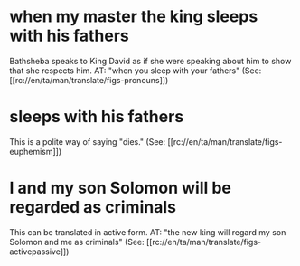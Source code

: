 # when my master the king sleeps with his fathers

Bathsheba speaks to King David as if she were speaking about him to show that she respects him. AT: "when you sleep with your fathers" (See: [[rc://en/ta/man/translate/figs-pronouns]])

# sleeps with his fathers

This is a polite way of saying "dies." (See: [[rc://en/ta/man/translate/figs-euphemism]])

# I and my son Solomon will be regarded as criminals

This can be translated in active form. AT: "the new king will regard my son Solomon and me as criminals" (See: [[rc://en/ta/man/translate/figs-activepassive]])

